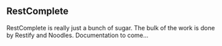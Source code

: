 RestComplete
------------
RestComplete is really just a bunch of sugar. The bulk of the work is done by Restify and Noodles. Documentation to come...